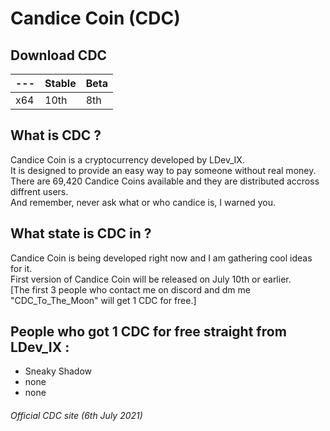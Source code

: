 # Candice Coin (CDC) <br>

## Download CDC <br>

--- | Stable | Beta
--- | --- | ---
x64 | 10th | 8th

## What is CDC ? <br>
Candice Coin is a cryptocurrency developed by LDev_IX. <br>
It is designed to provide an easy way to pay someone without real money. <br>
There are 69,420 Candice Coins available and they are distributed accross diffrent users. <br>
And remember, never ask what or who candice is, I warned you. <br>

## What state is CDC in ? <br>
Candice Coin is being developed right now and I am gathering cool ideas for it. <br>
First version of Candice Coin will be released on July 10th or earlier. <br>
[The first 3 people who contact me on discord and dm me "CDC_To_The_Moon" will get 1 CDC for free.] <br>

## People who got 1 CDC for free straight from LDev_IX : <br>
- Sneaky Shadow <br>
- none <br>
- none <br>

###### Official CDC site (6th July 2021) <br>
